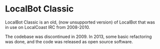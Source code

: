 LocalBot Classic
================

LocalBot Classic is an old, (now unsupported version) of LocalBot that was in use on LocalCoast IRC from 2008-2010. 

The codebase was discontinued in 2009. In 2013, some basic refactoring was done, and the code was released as open source software.